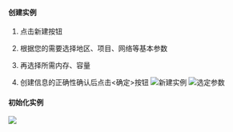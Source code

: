 #### 创建实例

1)	点击新建按钮

2)	根据您的需要选择地区、项目、网络等基本参数

3)	再选择所需内存、容量

4)	创建信息的正确性确认后点击<确定>按钮 
![新建实例](http://imgcache.tcecqpoc.fsphere.cn/image/mccdn.qcloud.com/static/img/a3ae35155937869e508525687f1c053b/1.png)
![选定参数](http://imgcache.tcecqpoc.fsphere.cn/image/mccdn.qcloud.com/static/img/a07ca01bd54aa39d12bc66244645c397/2.png)

#### 初始化实例

![](http://imgcache.tcecqpoc.fsphere.cn/image/qzonestyle.gtimg.cn/qzone/vas/opensns/res/img/xinjian-03.png)